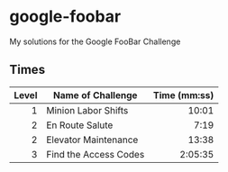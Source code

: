 # google-foobar
My solutions for the Google FooBar Challenge

## Times
| Level | Name of Challenge     |  Time (mm:ss) |
| ----: | --------------------- | ------------: |
|     1 | Minion Labor Shifts   |         10:01 |
|     2 | En Route Salute       |          7:19 |
|     2 | Elevator Maintenance  |         13:38 |
|     3 | Find the Access Codes |       2:05:35 |